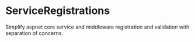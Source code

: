 # ServiceRegistrations
Simplify aspnet core service and middleware registration and validation with separation of concerns.
